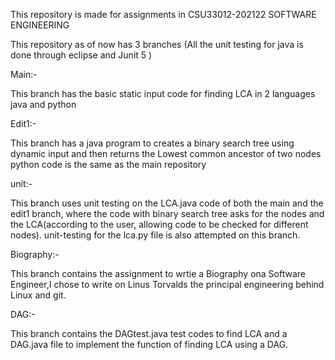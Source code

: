 This repository is made for assignments in CSU33012-202122 SOFTWARE ENGINEERING

This repository as of now has 3 branches (All the unit testing for java is done through eclipse and Junit 5 )

Main:-

This branch has the basic static input code for finding LCA in 2 languages java and python

Edit1:-

This branch has a java program to creates a binary search tree using dynamic input and then returns the Lowest common ancestor of two nodes python code is the same as the main repository

unit:-

This branch uses unit testing on the LCA.java code of both the main and the edit1 branch, where the code with binary search tree asks for the nodes and the LCA(according to the user, allowing code to be checked for different nodes). unit-testing for the lca.py file is also attempted on this branch.

Biography:-

This branch contains the assignment to wrtie a Biography ona Software Engineer,I chose to write on Linus Torvalds the principal engineering behind Linux and git.

DAG:-

This branch contains the DAGtest.java test codes to find LCA and a DAG.java file to implement the function of finding LCA using a DAG.

